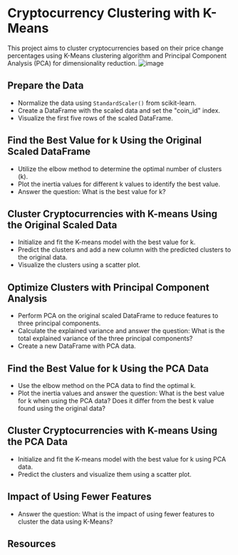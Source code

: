 # Cryptocurrency Clustering with K-Means

This project aims to cluster cryptocurrencies based on their price change percentages using K-Means clustering algorithm and Principal Component Analysis (PCA) for dimensionality reduction.
![image](https://github.com/thesarahcain/CryptoClustering/assets/148586543/2e003317-502a-446e-b707-aef5852c943a)

## Prepare the Data
- Normalize the data using `StandardScaler()` from scikit-learn.
- Create a DataFrame with the scaled data and set the "coin_id" index.
- Visualize the first five rows of the scaled DataFrame.

## Find the Best Value for k Using the Original Scaled DataFrame
- Utilize the elbow method to determine the optimal number of clusters (k).
- Plot the inertia values for different k values to identify the best value.
- Answer the question: What is the best value for k?

## Cluster Cryptocurrencies with K-means Using the Original Scaled Data
- Initialize and fit the K-means model with the best value for k.
- Predict the clusters and add a new column with the predicted clusters to the original data.
- Visualize the clusters using a scatter plot.

## Optimize Clusters with Principal Component Analysis
- Perform PCA on the original scaled DataFrame to reduce features to three principal components.
- Calculate the explained variance and answer the question: What is the total explained variance of the three principal components?
- Create a new DataFrame with PCA data.

## Find the Best Value for k Using the PCA Data
- Use the elbow method on the PCA data to find the optimal k.
- Plot the inertia values and answer the question: What is the best value for k when using the PCA data? Does it differ from the best k value found using the original data?

## Cluster Cryptocurrencies with K-means Using the PCA Data
- Initialize and fit the K-means model with the best value for k using PCA data.
- Predict the clusters and visualize them using a scatter plot.

## Impact of Using Fewer Features
- Answer the question: What is the impact of using fewer features to cluster the data using K-Means?

## Resources
